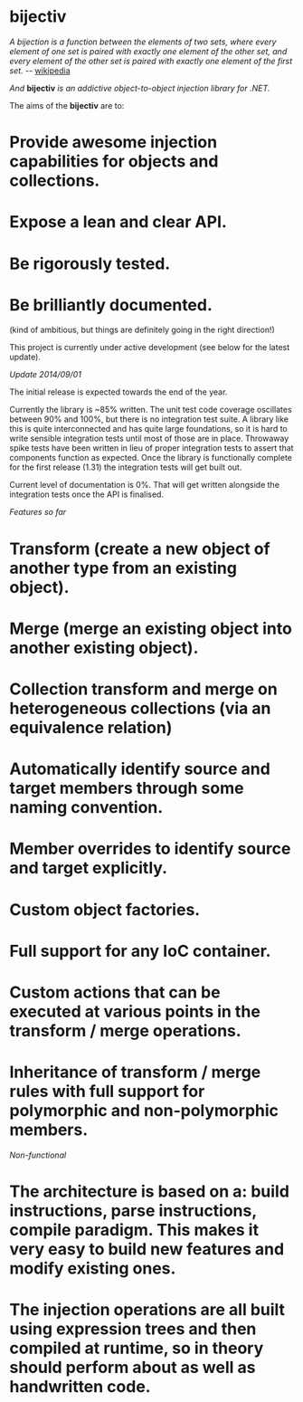 bijectiv
========

*A bijection is a function between the elements of two sets, where every element of one set is paired with exactly one element of the other set, and every element of the other set is paired with exactly one element of the first set.* -- [wikipedia](http://en.wikipedia.org/wiki/Bijection)

*And* **bijectiv** *is an addictive object-to-object injection library for .NET.*

The aims of the **bijectiv** are to:

 # Provide awesome injection capabilities for objects and collections.
 # Expose a lean and clear API.
 # Be rigorously tested.
 # Be brilliantly documented.

(kind of ambitious, but things are definitely going in the right direction!) 
 
This project is currently under active development (see below for the latest update).

*Update 2014/09/01*

The initial release is expected towards the end of the year.

Currently the library is ~85% written. The unit test code coverage oscillates between 90% and 100%, but there is no integration test suite. A library like this is quite interconnected and has quite large foundations, so it is hard to write sensible integration tests until most of those are in place. Throwaway spike tests have been written in lieu of proper integration tests to assert that components function as expected. Once the library is functionally complete for the first release (1.31) the integration tests will get built out.

Current level of documentation is 0%. That will get written alongside the integration tests once the API is finalised.

*Features so far*
  # Transform (create a new object of another type from an existing object).
  # Merge (merge an existing object into another existing object).
  # Collection transform and merge on heterogeneous collections (via an equivalence relation)
  # Automatically identify source and target members through some naming convention.
  # Member overrides to identify source and target explicitly.
  # Custom object factories.
  # Full support for any IoC container.
  # Custom actions that can be executed at various points in the transform / merge operations.
  # Inheritance of transform / merge rules with full support for polymorphic and non-polymorphic members.
 
 *Non-functional*
  # The architecture is based on a: build instructions, parse instructions, compile paradigm. This makes it very easy to build new features and modify existing ones.
  # The injection operations are all built using expression trees and then compiled at runtime, so in theory should perform about as well as handwritten code.
 